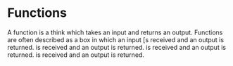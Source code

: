 <h1 class="text-center">Functions</h1>

A function is a think which takes an input and returns an output. Functions are often described as a box in which an input
[s received and an output is returned. is received and an output is returned. is received and an output is returned. is received and an output is returned. 